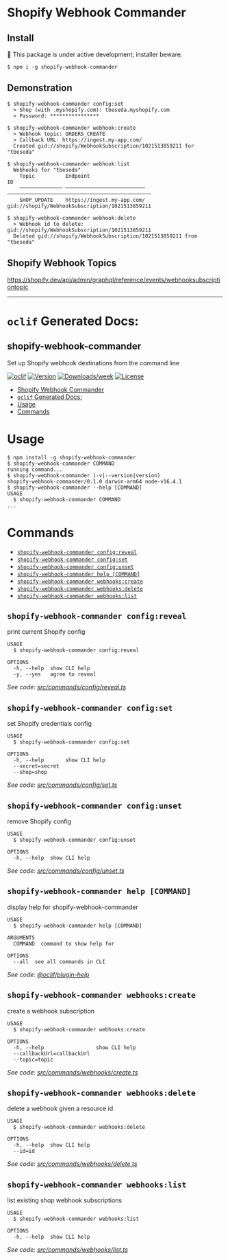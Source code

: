 # Shopify Webhook Commander

## Install

🚫 This package is under active development; installer beware.

```sh-session
$ npm i -g shopify-webhook-commander
```

## Demonstration

```sh-session
$ shopify-webhook-commander config:set
  > Shop (with .myshopify.com): tbeseda.myshopify.com
  > Password: ****************

$ shopify-webhook-commander webhook:create
  > Webhook topic: ORDERS_CREATE
  > Callback URL: https://ingest.my-app.com/
  Created gid://shopify/WebhookSubscription/1021513859211 for "tbeseda"

$ shopify-webhook-commander webhook:list
  Webhooks for "tbeseda"
    Topic          Endpoint                                                   ID
    ────────────── ────────────────────────── ───────────────────────────────────────────────
    SHOP_UPDATE    https://ingest.my-app.com/ gid://shopify/WebhookSubscription/1021513859211

$ shopify-webhook-commander webhook:delete
  > Webhook id to delete: gid://shopify/WebhookSubscription/1021513859211
  Deleted gid://shopify/WebhookSubscription/1021513859211 from "tbeseda"
```

## Shopify Webhook Topics

https://shopify.dev/api/admin/graphql/reference/events/webhooksubscriptiontopic

---

# `oclif` Generated Docs:

## shopify-webhook-commander

Set up Shopify webhook destinations from the command line

[![oclif](https://img.shields.io/badge/cli-oclif-brightgreen.svg)](https://oclif.io)
[![Version](https://img.shields.io/npm/v/shopify-webhook-commander.svg)](https://npmjs.org/package/shopify-webhook-commander)
[![Downloads/week](https://img.shields.io/npm/dw/shopify-webhook-commander.svg)](https://npmjs.org/package/shopify-webhook-commander)
[![License](https://img.shields.io/npm/l/shopify-webhook-commander.svg)](https://github.com/tbeseda/shopify-webhook-commander/blob/master/package.json)

<!-- toc -->

- [Shopify Webhook Commander](#shopify-webhook-commander)
- [`oclif` Generated Docs:](#oclif-generated-docs)
- [Usage](#usage)
- [Commands](#commands)
<!-- tocstop -->

# Usage

<!-- usage -->

```sh-session
$ npm install -g shopify-webhook-commander
$ shopify-webhook-commander COMMAND
running command...
$ shopify-webhook-commander (-v|--version|version)
shopify-webhook-commander/0.1.0 darwin-arm64 node-v16.4.1
$ shopify-webhook-commander --help [COMMAND]
USAGE
  $ shopify-webhook-commander COMMAND
...
```

<!-- usagestop -->

# Commands

<!-- commands -->

- [`shopify-webhook-commander config:reveal`](#shopify-webhook-commander-configreveal)
- [`shopify-webhook-commander config:set`](#shopify-webhook-commander-configset)
- [`shopify-webhook-commander config:unset`](#shopify-webhook-commander-configunset)
- [`shopify-webhook-commander help [COMMAND]`](#shopify-webhook-commander-help-command)
- [`shopify-webhook-commander webhooks:create`](#shopify-webhook-commander-webhookscreate)
- [`shopify-webhook-commander webhooks:delete`](#shopify-webhook-commander-webhooksdelete)
- [`shopify-webhook-commander webhooks:list`](#shopify-webhook-commander-webhookslist)

## `shopify-webhook-commander config:reveal`

print current Shopify config

```
USAGE
  $ shopify-webhook-commander config:reveal

OPTIONS
  -h, --help  show CLI help
  -y, --yes   agree to reveal
```

_See code: [src/commands/config/reveal.ts](https://github.com/tbeseda/shopify-webhook-commander/blob/v0.1.0/src/commands/config/reveal.ts)_

## `shopify-webhook-commander config:set`

set Shopify credentials config

```
USAGE
  $ shopify-webhook-commander config:set

OPTIONS
  -h, --help       show CLI help
  --secret=secret
  --shop=shop
```

_See code: [src/commands/config/set.ts](https://github.com/tbeseda/shopify-webhook-commander/blob/v0.1.0/src/commands/config/set.ts)_

## `shopify-webhook-commander config:unset`

remove Shopify config

```
USAGE
  $ shopify-webhook-commander config:unset

OPTIONS
  -h, --help  show CLI help
```

_See code: [src/commands/config/unset.ts](https://github.com/tbeseda/shopify-webhook-commander/blob/v0.1.0/src/commands/config/unset.ts)_

## `shopify-webhook-commander help [COMMAND]`

display help for shopify-webhook-commander

```
USAGE
  $ shopify-webhook-commander help [COMMAND]

ARGUMENTS
  COMMAND  command to show help for

OPTIONS
  --all  see all commands in CLI
```

_See code: [@oclif/plugin-help](https://github.com/oclif/plugin-help/blob/v3.2.2/src/commands/help.ts)_

## `shopify-webhook-commander webhooks:create`

create a webhook subscription

```
USAGE
  $ shopify-webhook-commander webhooks:create

OPTIONS
  -h, --help                 show CLI help
  --callbackUrl=callbackUrl
  --topic=topic
```

_See code: [src/commands/webhooks/create.ts](https://github.com/tbeseda/shopify-webhook-commander/blob/v0.1.0/src/commands/webhooks/create.ts)_

## `shopify-webhook-commander webhooks:delete`

delete a webhook given a resource id

```
USAGE
  $ shopify-webhook-commander webhooks:delete

OPTIONS
  -h, --help  show CLI help
  --id=id
```

_See code: [src/commands/webhooks/delete.ts](https://github.com/tbeseda/shopify-webhook-commander/blob/v0.1.0/src/commands/webhooks/delete.ts)_

## `shopify-webhook-commander webhooks:list`

list existing shop webhook subscriptions

```
USAGE
  $ shopify-webhook-commander webhooks:list

OPTIONS
  -h, --help  show CLI help
```

_See code: [src/commands/webhooks/list.ts](https://github.com/tbeseda/shopify-webhook-commander/blob/v0.1.0/src/commands/webhooks/list.ts)_

<!-- commandsstop -->
